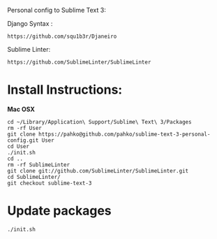 Personal config to Sublime Text 3:

Django Syntax :

    https://github.com/squ1b3r/Djaneiro

Sublime Linter:

    https://github.com/SublimeLinter/SublimeLinter

# Install Instructions:

**Mac OSX**

    cd ~/Library/Application\ Support/Sublime\ Text\ 3/Packages
    rm -rf User
    git clone https://pahko@github.com/pahko/sublime-text-3-personal-config.git User
    cd User
    ./init.sh
    cd ..
    rm -rf SublimeLinter
    git clone git://github.com/SublimeLinter/SublimeLinter.git
    cd SublimeLinter/
    git checkout sublime-text-3

# Update packages

    ./init.sh